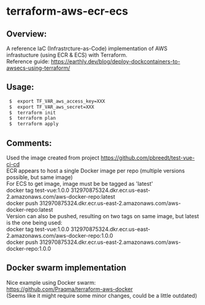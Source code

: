 # terraform-aws-ecr-ecs

## Overview:
A reference IaC (Infrastrcture-as-Code) implementation of AWS infrastucture (using ECR & ECS) with Terraform.  
Reference guide: https://earthly.dev/blog/deploy-dockcontainers-to-awsecs-using-terraform/

## Usage:
```sh
 $  export TF_VAR_aws_access_key=XXX
 $  export TF_VAR_aws_secret=XXX
 $  terraform init
 $  terraform plan
 $  terraform apply
```

## Comments:
Used the image created from project https://github.com/pbreedt/test-vue-ci-cd  
ECR appears to host a single Docker image per repo (multiple versions possible, but same image)  
For ECS to get image, image must be be tagged as 'latest'  
docker tag test-vue:1.0.0 312970875324.dkr.ecr.us-east-2.amazonaws.com/aws-docker-repo:latest  
docker push 312970875324.dkr.ecr.us-east-2.amazonaws.com/aws-docker-repo:latest  
Version can also be pushed, resulting on two tags on same image, but latest is the one being used:  
docker tag test-vue:1.0.0 312970875324.dkr.ecr.us-east-2.amazonaws.com/aws-docker-repo:1.0.0  
docker push 312970875324.dkr.ecr.us-east-2.amazonaws.com/aws-docker-repo:1.0.0  

## Docker swarm implementation
Nice example using Docker swarm:  
https://github.com/Praqma/terraform-aws-docker  
(Seems like it might require some minor changes, could be a little outdated)  
